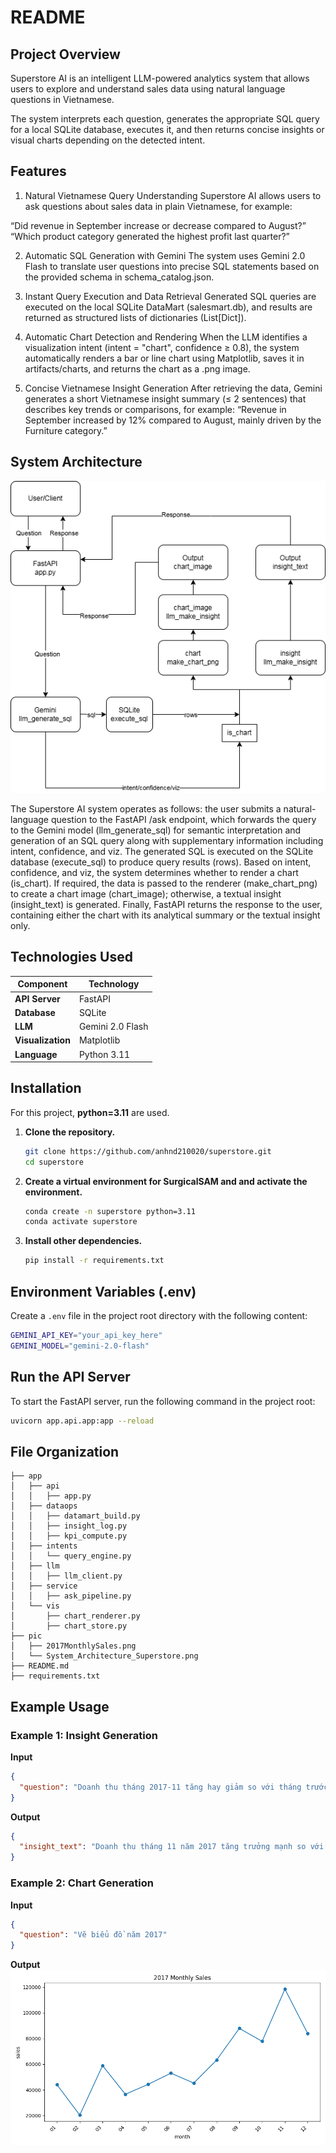 # README

## Project Overview

Superstore AI is an intelligent LLM-powered analytics system that allows users to explore and understand sales data using natural language questions in Vietnamese.

The system interprets each question, generates the appropriate SQL query for a local SQLite database, executes it, and then returns concise insights or visual charts depending on the detected intent.

## Features

1. Natural Vietnamese Query Understanding
Superstore AI allows users to ask questions about sales data in plain Vietnamese, for example:

“Did revenue in September increase or decrease compared to August?”
“Which product category generated the highest profit last quarter?”

2. Automatic SQL Generation with Gemini
The system uses Gemini 2.0 Flash to translate user questions into precise SQL statements based on the provided schema in schema_catalog.json.

3. Instant Query Execution and Data Retrieval
Generated SQL queries are executed on the local SQLite DataMart (salesmart.db), and results are returned as structured lists of dictionaries (List[Dict]).

4. Automatic Chart Detection and Rendering
When the LLM identifies a visualization intent (intent = "chart", confidence ≥ 0.8), the system automatically renders a bar or line chart using Matplotlib, saves it in artifacts/charts, and returns the chart as a .png image.

5. Concise Vietnamese Insight Generation
After retrieving the data, Gemini generates a short Vietnamese insight summary (≤ 2 sentences) that describes key trends or comparisons, for example:
“Revenue in September increased by 12% compared to August, mainly driven by the Furniture category.”

## System Architecture

![System Architecture](pic/System_Architecture_Superstore.png)

The Superstore AI system operates as follows: the user submits a natural-language question to the FastAPI /ask endpoint, which forwards the query to the Gemini model (llm_generate_sql) for semantic interpretation and generation of an SQL query along with supplementary information including intent, confidence, and viz. The generated SQL is executed on the SQLite database (execute_sql) to produce query results (rows). Based on intent, confidence, and viz, the system determines whether to render a chart (is_chart). If required, the data is passed to the renderer (make_chart_png) to create a chart image (chart_image); otherwise, a textual insight (insight_text) is generated. Finally, FastAPI returns the response to the user, containing either the chart with its analytical summary or the textual insight only.

## Technologies Used

| Component      | Technology        |
|----------------|-------------------|
| **API Server** | FastAPI           |
| **Database**   | SQLite            |
| **LLM**        | Gemini 2.0 Flash  |
| **Visualization** | Matplotlib     |
| **Language**   | Python 3.11       |

## Installation

For this project, **python=3.11** are used.

1. **Clone the repository.**

   ```bash
   git clone https://github.com/anhnd210020/superstore.git
   cd superstore
   ```

2. **Create a virtual environment for SurgicalSAM and and activate the environment.**

   ```bash
   conda create -n superstore python=3.11
   conda activate superstore
   ```

3. **Install other dependencies.**

   ```bash
   pip install -r requirements.txt
   ```

## Environment Variables (.env)

Create a `.env` file in the project root directory with the following content:

   ```bash
   GEMINI_API_KEY="your_api_key_here"
   GEMINI_MODEL="gemini-2.0-flash"
   ```

## Run the API Server

To start the FastAPI server, run the following command in the project root:

   ```bash
   uvicorn app.api.app:app --reload
   ```

## File Organization
```text
├── app
│   ├── api
│   │   ├── app.py
│   ├── dataops
│   │   ├── datamart_build.py
│   │   ├── insight_log.py
│   │   ├── kpi_compute.py
│   ├── intents
│   │   └── query_engine.py
│   ├── llm
│   │   ├── llm_client.py
│   ├── service
│   │   ├── ask_pipeline.py
│   └── vis
│       ├── chart_renderer.py
│       ├── chart_store.py
├── pic
│   ├── 2017MonthlySales.png
│   └── System_Architecture_Superstore.png
├── README.md
├── requirements.txt          
```

## Example Usage

### Example 1: Insight Generation

**Input**
```json
{
  "question": "Doanh thu tháng 2017-11 tăng hay giảm so với tháng trước?"
}
```

**Output**
```json
{
  "insight_text": "Doanh thu tháng 11 năm 2017 tăng trưởng mạnh so với tháng trước, đạt mức tăng 52.29%. Đây là một tín hiệu tích cực cho thấy hiệu quả kinh doanh đang được cải thiện."
}
```

### Example 2: Chart Generation

**Input**
```json
{
  "question": "Vẽ biểu đồ năm 2017"
}
```

**Output**
![2017 Monthly Sales](pic/2017MonthlySales.png)